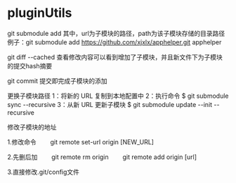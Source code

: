 # pluginUtils

git submodule add <url> <path>  其中，url为子模块的路径，path为该子模块存储的目录路径
例子：git submodule add  https://github.com/xjxlx/apphelper.git  apphelper

git diff --cached 查看修改内容可以看到增加了子模块，并且新文件下为子模块的提交hash摘要

git commit 提交即完成子模块的添加

更换子模块路径
1：将新的 URL 复制到本地配置中
2：执行命令
$ git submodule sync --recursive
3：从新 URL 更新子模块
$ git submodule update --init --recursive

修改子模块的地址

1.修改命令
　　git remote set-url origin [NEW_URL]

2.先删后加
　　git remote rm origin
　　git remote add origin [url]

3.直接修改.git/config文件
